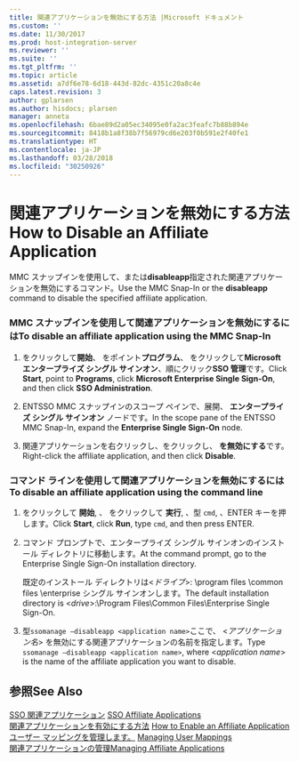 ```yaml
---
title: 関連アプリケーションを無効にする方法 |Microsoft ドキュメント
ms.custom: ''
ms.date: 11/30/2017
ms.prod: host-integration-server
ms.reviewer: ''
ms.suite: ''
ms.tgt_pltfrm: ''
ms.topic: article
ms.assetid: a7df6e78-6d18-443d-82dc-4351c20a8c4e
caps.latest.revision: 3
author: gplarsen
ms.author: hisdocs; plarsen
manager: anneta
ms.openlocfilehash: 6bae89d2a05ec34095e0fa2ac3feafc7b88b894e
ms.sourcegitcommit: 8418b1a8f38b7f56979cd6e203f0b591e2f40fe1
ms.translationtype: HT
ms.contentlocale: ja-JP
ms.lasthandoff: 03/28/2018
ms.locfileid: "30250926"
---
```

# <a name="how-to-disable-an-affiliate-application"></a><span data-ttu-id="fa366-102">関連アプリケーションを無効にする方法</span><span class="sxs-lookup"><span data-stu-id="fa366-102">How to Disable an Affiliate Application</span></span>
<span data-ttu-id="fa366-103">MMC スナップインを使用して、または**disableapp**指定された関連アプリケーションを無効にするコマンド。</span><span class="sxs-lookup"><span data-stu-id="fa366-103">Use the MMC Snap-In or the **disableapp** command to disable the specified affiliate application.</span></span>  
  
### <a name="to-disable-an-affiliate-application-using-the-mmc-snap-in"></a><span data-ttu-id="fa366-104">MMC スナップインを使用して関連アプリケーションを無効にするには</span><span class="sxs-lookup"><span data-stu-id="fa366-104">To disable an affiliate application using the MMC Snap-In</span></span>  
  
1.  <span data-ttu-id="fa366-105">をクリックして**開始**、 をポイント**プログラム**、 をクリックして**Microsoft エンタープライズ シングル サインオン**、順にクリック**SSO 管理**です。</span><span class="sxs-lookup"><span data-stu-id="fa366-105">Click **Start**, point to **Programs**, click **Microsoft Enterprise Single Sign-On**, and then click **SSO Administration**.</span></span>  
  
2.  <span data-ttu-id="fa366-106">ENTSSO MMC スナップインのスコープ ペインで、展開、 **エンタープライズ シングル サインオン** ノードです。</span><span class="sxs-lookup"><span data-stu-id="fa366-106">In the scope pane of the ENTSSO MMC Snap-In, expand the **Enterprise Single Sign-On** node.</span></span>  
  
3.  <span data-ttu-id="fa366-107">関連アプリケーションを右クリックし、をクリックし、 **を無効にする**です。</span><span class="sxs-lookup"><span data-stu-id="fa366-107">Right-click the affiliate application, and then click **Disable**.</span></span>  
  
### <a name="to-disable-an-affiliate-application-using-the-command-line"></a><span data-ttu-id="fa366-108">コマンド ラインを使用して関連アプリケーションを無効にするには</span><span class="sxs-lookup"><span data-stu-id="fa366-108">To disable an affiliate application using the command line</span></span>  
  
1.  <span data-ttu-id="fa366-109">をクリックして **開始**, 、 をクリックして **実行**, 、型 `cmd`, 、ENTER キーを押します。</span><span class="sxs-lookup"><span data-stu-id="fa366-109">Click **Start**, click **Run**, type `cmd`, and then press ENTER.</span></span>  
  
2.  <span data-ttu-id="fa366-110">コマンド プロンプトで、エンタープライズ シングル サインオンのインストール ディレクトリに移動します。</span><span class="sxs-lookup"><span data-stu-id="fa366-110">At the command prompt, go to the Enterprise Single Sign-On installation directory.</span></span>  
  
     <span data-ttu-id="fa366-111">既定のインストール ディレクトリは\<*ドライブ*>: \program files \common files \enterprise シングル サインオンします。</span><span class="sxs-lookup"><span data-stu-id="fa366-111">The default installation directory is \<*drive*>:\Program Files\Common Files\Enterprise Single Sign-On.</span></span>  
  
3.  <span data-ttu-id="fa366-112">型`ssomanage –disableapp <application name>`ここで、 \<*アプリケーション名*> を無効にする関連アプリケーションの名前を指定します。</span><span class="sxs-lookup"><span data-stu-id="fa366-112">Type `ssomanage –disableapp <application name>`, where \<*application name*> is the name of the affiliate application you want to disable.</span></span>  
  
## <a name="see-also"></a><span data-ttu-id="fa366-113">参照</span><span class="sxs-lookup"><span data-stu-id="fa366-113">See Also</span></span>  
 <span data-ttu-id="fa366-114">[SSO 関連アプリケーション](../esso/sso-affiliate-applications.md) </span><span class="sxs-lookup"><span data-stu-id="fa366-114">[SSO Affiliate Applications](../esso/sso-affiliate-applications.md) </span></span>  
 <span data-ttu-id="fa366-115">[関連アプリケーションを有効にする方法](../esso/how-to-enable-an-affiliate-application.md) </span><span class="sxs-lookup"><span data-stu-id="fa366-115">[How to Enable an Affiliate Application](../esso/how-to-enable-an-affiliate-application.md) </span></span>  
 <span data-ttu-id="fa366-116">[ユーザー マッピングを管理します。](../esso/managing-user-mappings.md) </span><span class="sxs-lookup"><span data-stu-id="fa366-116">[Managing User Mappings](../esso/managing-user-mappings.md) </span></span>  
 [<span data-ttu-id="fa366-117">関連アプリケーションの管理</span><span class="sxs-lookup"><span data-stu-id="fa366-117">Managing Affiliate Applications</span></span>](../esso/managing-affiliate-applications.md)